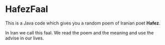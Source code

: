 # HafezFaal
This is a Java code which gives you a random poem of Iranian poet __Hafez__.

In Iran we call this faal. We read the poem and the meaning and use the advise in our lives.
